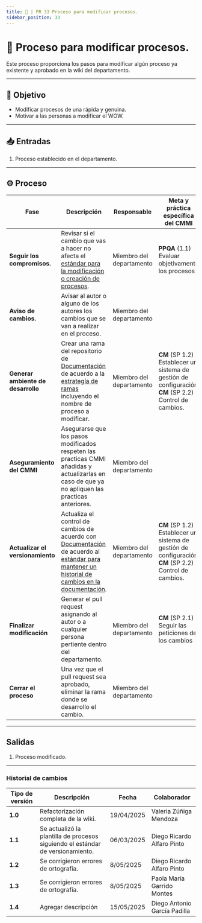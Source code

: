 ```yaml
---
title: 🔁 | PR 33 Proceso para modificar procesos.
sidebar_position: 33
---
```


# 🔁 Proceso para modificar procesos.

Este proceso proporciona los pasos para modificar algún proceso ya existente y aprobado en la wiki del departamento.

---

## 🎯 Objetivo

- Modificar procesos de una rápida y genuina.
- Motivar a las personas a modificar el WOW.

---

## 📥 Entradas

1. Proceso establecido en el departamento.

---

## ⚙️ Proceso

| Fase                               | Descripción                                                                                                                                                                                                                                                            | Responsable              | Meta y práctica específica del CMMI                                                                   |
| ---------------------------------- | ---------------------------------------------------------------------------------------------------------------------------------------------------------------------------------------------------------------------------------------------------------------------- | ------------------------ | ----------------------------------------------------------------------------------------------------- |
| **Seguir los compromisos.**        | Revisar si el cambio que vas a hacer no afecta el [estándar para la modificación o creación de procesos](http://localhost:3000/docs/standards/modificacion-procesos).                                                                                                  | Miembro del departamento | **PPQA** (1.1) Evaluar objetivamente los procesos                                                     |
| **Aviso de cambios.**              | Avisar al autor o alguno de los autores los cambios que se van a realizar en el proceso.                                                                                                                                                                               | Miembro del departamento |
| **Generar ambiente de desarrollo** | Crear una rama del repositorio de [Documentación](https://github.com/CodeAnd-Co/Documentacion) de acuerdo a la [estrategía de ramas](https://codeandco-wiki.netlify.app/docs/guias/github/git-branches) incluyendo el nombre de proceso a modificar.                   | Miembro del departamento | **CM** (SP 1.2) Establecer un sistema de gestión de configuración **CM** (SP 2.2) Control de cambios. |
| **Aseguramiento del CMMI**         | Asegurarse que los pasos modificados respeten las practicas CMMI añadidas y actualizarlas en caso de que ya no apliquen las practicas anteriores.                                                                                                                      | Miembro del departamento |                                                                                                       |
| **Actualizar el versionamiento**   | Actualiza el control de cambios de acuerdo con [Documentación](https://github.com/CodeAnd-Co/Documentacion) de acuerdo al [estándar para mantener un historial de cambios en la documentación](http://localhost:3000/docs/standards/versionamiento-productos-trabajo). | Miembro del departamento | **CM** (SP 1.2) Establecer un sistema de gestión de configuración **CM** (SP 2.2) Control de cambios. |
| **Finalizar modificación**         | Generar el pull request asignando al autor o a cualquier persona pertiente dentro del departamento.                                                                                                                                                                    | Miembro del departamento | **CM** (SP 2.1) Seguir las peticiones de los cambios                                                  |
| **Cerrar el proceso**              | Una vez que el pull request sea aprobado, eliminar la rama donde se desarrollo el cambio.                                                                                                                                                                              | Miembro del departamento |                                                                                                       |

---

## Salidas

1. Proceso modificado.

---

### Historial de cambios

| **Tipo de versión** | **Descripción**                                                                | **Fecha**  | **Colaborador**              |
| ------------------- | ------------------------------------------------------------------------------ | ---------- | ---------------------------- |
| **1.0**             | Refactorización completa de la wiki.                                           | 19/04/2025 | Valeria Zúñiga Mendoza       |
| **1.1**             | Se actualizó la plantilla de procesos siguiendo el estándar de versionamiento. | 06/03/2025 | Diego Ricardo Alfaro Pinto   |
| **1.2**             | Se corrigieron errores de ortografía.                                          | 8/05/2025  | Diego Ricardo Alfaro Pinto   |
| **1.3**             | Se corrigieron errores de ortografía.                                          | 8/05/2025  | Paola María Garrido Montes   |
| **1.4**             | Agregar descripción                                                            | 15/05/2025 | Diego Antonio García Padilla |
